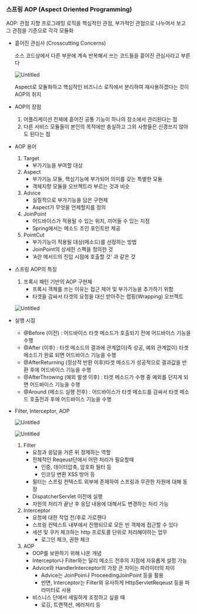 ### 스프링 AOP (Aspect Oriented Programming)

AOP: 관점 지향 프로그래밍
로직을 핵심적인 관점, 부가적인 관점으로 나누어서 보고 그 관점을 기준으로 각각 모듈화

- 흩어진 관심사 (Crosscutting Concerns)
    
    소스 코드상에서 다른 부분에 계속 반복해서 쓰는 코드들을 흩어진 관심사라고 부른다
    
    ![Untitled](https://s3-us-west-2.amazonaws.com/secure.notion-static.com/9e175d5c-020e-48c6-9e31-214fb2723047/Untitled.png)
    
    Aspect로 모듈화하고 핵심적인 비즈니스 로직에서 분리하여 재사용하겠다는 것이 AOP의 취지
    
- AOP의 장점
    1. 어플리케이션 전체에 흩어진 공통 기능이 하나의 장소에서 관리된다는 점
    2. 다른 서비스 모듈들이 본인의 목적에만 충실하고 그외 사항들은 신경쓰지 않아도 된다는 점
- AOP 용어
    1. Target
        - 부가기능을 부여할 대상
    2. Aspect
        - 부가기능 모듈, 핵심기능에 부가되어 의미를 갖는 특별한 모듈
        - 객체지향 모듈을 오브젝트라 부르는 것과 비슷
    3. Advice
        - 실질적으로 부가기능을 담은 구현체
        - Aspect가 무엇을 언제할지를 정의
    4. JoinPoint
        - 어드바이스가 적용될 수 있는 위치, 끼어들 수 있는 지점
        - Spring에서는 메소드 조인 포인트만 제공
    5. PointCut
        - 부가기능이 적용될 대상(메소드)를 선정하는 방법
        - JoinPoint의 상세한 스펙을 정의한 것
        - 'A란 메서드의 진입 시점에 호출할 것' 과 같은 것
- 스프링 AOP의 특징
    1. 프록시 패턴 기반의 AOP 구현체
        - 프록시 객체를 쓰는 이유는 접근 제어 및 부가기능을 추가하기 위함
        - 타겟을 감싸서 타겟의 요청을 대신 받아주는 랩핑(Wrapping) 오브젝트
    
    ![Untitled](https://s3-us-west-2.amazonaws.com/secure.notion-static.com/03b04fec-91dc-4684-b335-6ed2dfaf7201/Untitled.png)
    
- 실행 시점
    - @Before (이전) : 어드바이스 타겟 메소드가 호출되기 전에 어드바이스 기능을 수행
    - @After (이후) : 타겟 메소드의 결과에 관계없이(즉 성공, 예외 관계없이) 타겟 메소드가 완료 되면 어드바이스 기능을 수행
    - @AfterReturning (정상적 반환 이후)타겟 메소드가 성공적으로 결과값을 반환 후에 어드바이스 기능을 수행
    - @AfterThrowing (예외 발생 이후) : 타겟 메소드가 수행 중 예외를 던지게 되면 어드바이스 기능을 수행
    - @Around (메소드 실행 전후) : 어드바이스가 타겟 메소드를 감싸서 타겟 메소드 호출전과 후에 어드바이스 기능을 수행
- Filter, Interceptor, AOP
    
    ![Untitled](https://s3-us-west-2.amazonaws.com/secure.notion-static.com/7f2b7765-1636-4c94-8dc5-98499a1f2dd7/Untitled.png)
    
    ![Untitled](https://s3-us-west-2.amazonaws.com/secure.notion-static.com/153736bb-d4c2-429e-8b87-feb42dbea884/Untitled.png)
        
    1. Filter
        - 요청과 응답을 거른 뒤 정제하는 역할
        - 전체적인 Reqeust단에서 어떤 처리가 필요할때
            - 인증, 데이터압축, 암호화 필터 등
            - 인코딩 변환 XSS 방어 등
        - 필터는 스프링 컨텍스트 외부에 존재하여 스프링과 무관한 자원에 대해 동장
        - DispatcherServlet 이전에 실행
        - 자원의 처리가 끝난 후 응답 내용에 대해서도 변경하는 처리 가능
    2. Interceptor
        - 요청에 대한 작업 전/후로 가로챈다
        - 스프링 컨텍스트 내부에서 진행되므로 모든 빈 객체에 접근할 수 있다
        - 세션 및 쿠키 체크하는 http 프로토콜 단위로 처리해야하는 업무
            - 로그인 체크, 권한 체크
    3. AOP
        - OOP를 보완하기 위해 나온 개념
        - Interceptor나 Filter와는 달리 메소드 전후의 지점에 자유롭게 설정 가능
        - Advice와 HandlerInterceptor의 가장 큰 차이는 파라미터의 차이
            - Advice는 JoinPoin나 ProceedingJoinPoint 등을 활용
            - 반면, Interceptor는 Filter와 유사하게 HttpServletReqeust 등을 파라미터로 사용
        - 비스니스 단에서 세밀하게 조정하고 싶을 때
            - 로깅, 트랜잭션, 에러처리 등
